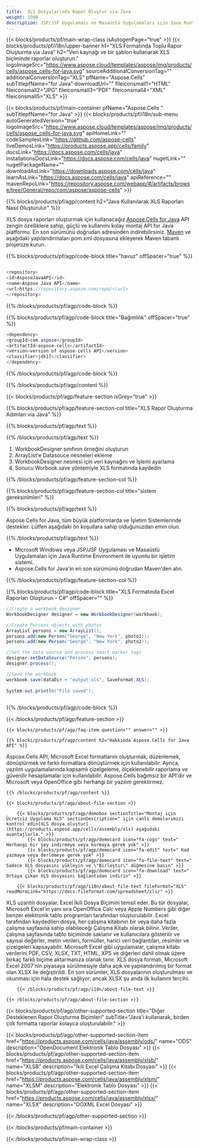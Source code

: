 ```yaml
---
title:  XLS Dosyalarında Rapor Oluştur via Java
weight: 1090
description: JSP/JSF Uygulaması ve Masaüstü Uygulamaları için Java Runtime Environment üzerinde XLS biçiminde raporlar oluşturmak için Java örnek kodu.
---
```

{{< blocks/products/pf/main-wrap-class isAutogenPage="true" >}}
{{< blocks/products/pf/i18n/upper-banner h1="XLS Formatında Toplu Rapor Oluşturma via Java" h2="Veri kaynağı ve bir şablon kullanarak XLS biçiminde raporlar oluşturun." logoImageSrc="https://www.aspose.cloud/templates/aspose/img/products/cells/aspose_cells-for-java.svg" sourceAdditionalConversionTag="" additionalConversionTag="XLS" pfName="Aspose.Cells" subTitlepfName="for Java" downloadUrl="" fileiconsmall1="HTML" fileiconsmall2="JPG" fileiconsmall3="PDF" fileiconsmall4="XML" fileiconsmall5="XLS" >}}

{{< blocks/products/pf/main-container pfName="Aspose.Cells " subTitlepfName="for Java" >}}
{{< blocks/products/pf/i18n/sub-menu autoGeneratedVersion="true" logoImageSrc="https://www.aspose.cloud/templates/aspose/img/products/cells/aspose_cells-for-java.svg" apiHomeLink="" codeSamplesLink="https://github.com/aspose-cells" liveDemosLink="https://products.aspose.app/cells/family" docsLink="https://docs.aspose.com/cells/java" installationsDocsLink="https://docs.aspose.com/cells/java" nugetLink="" nugetPackageName="" downloadAsLink="https://downloads.aspose.com/cells/java" learnAsLink="https://docs.aspose.com/cells/java" apiReference="" mavenRepoLink="https://repository.aspose.com/webapp/#/artifacts/browse/tree/General/repo/com/aspose/aspose-cells" >}}

{{% blocks/products/pf/agp/content h2="Java Kullanılarak XLS Raporları Nasıl Oluşturulur" %}}

 XLS dosya raporları oluşturmak için kullanacağız
 [Aspose.Cells for Java](https://products.aspose.com/cells/java) 
 API zengin özelliklere sahip, güçlü ve kullanımı kolay montaj API for Java platformu. En son sürümünü doğrudan adresinden indirebilirsiniz.
 [Maven](https://repository.aspose.com/webapp/#/artifacts/browse/tree/General/repo/com/aspose/aspose-cells) 
 ve aşağıdaki yapılandırmaları pom.xml dosyasına ekleyerek Maven tabanlı projenize kurun.

{{% blocks/products/pf/agp/code-block title="havuz" offSpacer="true" %}}

```cs

<repository>
<id>AsposeJavaAPI</id>
<name>Aspose Java API</name>
<url>https://repository.aspose.com/repo/</url>
</repository>

```

{{% /blocks/products/pf/agp/code-block %}}

{{% blocks/products/pf/agp/code-block title="Bağımlılık" offSpacer="true" %}}

```cs
<dependency>
<groupId>com.aspose</groupId>
<artifactId>aspose-cells</artifactId>
<version>version of aspose-cells API</version>
<classifier>jdk17</classifier>
</dependency>

```

{{% /blocks/products/pf/agp/code-block %}}

{{% /blocks/products/pf/agp/content %}}

{{< blocks/products/pf/agp/feature-section isGrey="true" >}}

{{% blocks/products/pf/agp/feature-section-col title="XLS Rapor Oluşturma Adımları via Java" %}}

{{% blocks/products/pf/agp/text %}}

{{% /blocks/products/pf/agp/text %}}

1.  WorkbookDesigner sınıfının örneğini oluşturun
1. ArrayList'e Datasouce nesneleri ekleme
1.  WorkbookDesigner nesnesi için veri kaynağını ve İşlemi ayarlama
1.  Sonucu Worbook.save yöntemiyle XLS formatında kaydedin

{{% /blocks/products/pf/agp/feature-section-col %}}

{{% blocks/products/pf/agp/feature-section-col title="sistem gereksinimleri" %}}

{{% blocks/products/pf/agp/text %}}

 Aspose.Cells for Java, tüm büyük platformlarda ve İşletim Sistemlerinde destekler. Lütfen aşağıdaki ön koşullara sahip olduğunuzdan emin olun.

{{% /blocks/products/pf/agp/text %}}

- Microsoft Windows veya JSP/JSF Uygulaması ve Masaüstü Uygulamaları için Java Runtime Environment ile uyumlu bir işletim sistemi.
- Aspose.Cells for Java'in en son sürümünü doğrudan Maven'den alın.

{{% /blocks/products/pf/agp/feature-section-col %}}

{{% blocks/products/pf/agp/code-block title="XLS Formatında Excel Raporları Oluşturun - C#" offSpacer="" %}}

```cs
//Create a workbook designer
WorkbookDesigner designer = new WorkbookDesigner(workbook);

//Create Persons objects with photos
ArrayList persons = new ArrayList();       
persons.add(new Person("George", "New York", photo1));
persons.add(new Person("George", "New York", photo2));

//Set the data source and process smart marker tags
designer.setDataSource("Person", persons);
designer.process();

//Save the workbook
workbook.save(dataDir + "output.xls", SaveFormat.XLS);
	
System.out.println("File saved");
    

```

{{% /blocks/products/pf/agp/code-block %}}

{{< /blocks/products/pf/agp/feature-section >}}

    {{< blocks/products/pf/agp/faq-item question="" answer="" >}}
 

<!-- aboutfile Starts -->

    {{% blocks/products/pf/agp/content h2="Hakkında Aspose.Cells for Java API" %}}

 Aspose.Cells API, Microsoft Excel formatlarını oluşturmak, düzenlemek, dönüştürmek ve farklı formatlara dönüştürmek için kullanılabilir. Ayrıca, yazılım uygulamalarında kapsamlı çizelgeleme, ölçeklenebilir raporlama ve güvenilir hesaplamalar için kullanılabilir. Aspose.Cells bağımsız bir API'dir ve Microsoft veya OpenOffice gibi herhangi bir yazılım gerektirmez.



    {{% /blocks/products/pf/agp/content %}}

    {{< blocks/products/pf/agp/about-file-section >}}

        {{< blocks/products/pf/agp/demobox sectionTitle="Montaj için Ücretsiz Uygulama XLS" sectionDescription=" için canlı demolarımızı kontrol edin[XLS dosya oluştur](https://products.aspose.app/cells/assembly/xls) aşağıdaki avantajlarla." >}}
            {{< blocks/products/pf/agp/democard icon="fa-cogs" text=" Herhangi bir şey indirmeye veya kurmaya gerek yok" >}}
            {{< blocks/products/pf/agp/democard icon="fa-edit" text=" Kod yazmaya veya derlemeye gerek yok" >}}
            {{< blocks/products/pf/agp/democard icon="fa-file-text" text=" Sadece XLS dosyasını yükleyin ve \"Birleştir\" düğmesine basın" >}}
            {{< blocks/products/pf/agp/democard icon="fa-download" text=" Ortaya çıkan XLS dosyasını bağlantıdan indirin" >}}

        {{< blocks/products/pf/agp/i18n/about-file-text fileFormat="XLS" readMoreLink="https://docs.fileformat.com/spreadsheet/xls/" >}}
XLS uzantılı dosyalar, Excel İkili Dosya Biçimini temsil eder. Bu tür dosyalar, Microsoft Excel'in yanı sıra OpenOffice Calc veya Apple Numbers gibi diğer benzer elektronik tablo programları tarafından oluşturulabilir. Excel tarafından kaydedilen dosya, her çalışma kitabının bir veya daha fazla çalışma sayfasına sahip olabileceği Çalışma Kitabı olarak bilinir. Veriler, çalışma sayfasında tablo biçiminde saklanır ve kullanıcılara gösterilir ve sayısal değerler, metin verileri, formüller, harici veri bağlantıları, resimler ve çizelgeleri kapsayabilir. Microsoft Excel gibi uygulamalar, çalışma kitabı verilerini PDF, CSV, XLSX, TXT, HTML, XPS ve diğerleri dahil olmak üzere birkaç farklı biçime aktarmanıza olanak tanır. XLS dosya formatı, Microsoft Excel 2007'nin piyasaya sürülmesiyle daha açık ve yapılandırılmış bir format olan XLSX ile değiştirildi. En son sürümler, XLS dosyalarının oluşturulması ve okunması için hala destek sağlıyor, ancak XLSX şu anda ilk kullanım tercihi.

        {{< /blocks/products/pf/agp/i18n/about-file-text >}}

    {{< /blocks/products/pf/agp/about-file-section >}}

<!-- aboutfile Ends -->

{{< blocks/products/pf/agp/other-supported-section title="Diğer Desteklenen Rapor Oluşturma Biçimleri" subTitle="Java\'i kullanarak, birden çok formatta raporlar kolayca oluşturulabilir." >}}

{{< blocks/products/pf/agp/other-supported-section-item href="https://products.aspose.com/cells/java/assembly/ods/" name="ODS" description="OpenDocument Elektronik Tablo Dosyası" >}}
{{< blocks/products/pf/agp/other-supported-section-item href="https://products.aspose.com/cells/java/assembly/xlsb/" name="XLSB" description="İkili Excel Çalışma Kitabı Dosyası" >}}
{{< blocks/products/pf/agp/other-supported-section-item href="https://products.aspose.com/cells/java/assembly/xlsm/" name="XLSM" description="Elektronik Tablo Dosyası" >}}
{{< blocks/products/pf/agp/other-supported-section-item href="https://products.aspose.com/cells/java/assembly/xlsx/" name="XLSX" description="OOXML Excel Dosyası" >}}

{{< /blocks/products/pf/agp/other-supported-section >}}

{{< /blocks/products/pf/main-container >}}
    
{{< /blocks/products/pf/main-wrap-class >}}
